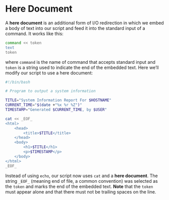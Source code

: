 # Here Document

A **here document** is an additional form of I/O redirection in which we embed a body of text into our script and feed it into the standard input of a command. It works like this:

```bash
command << token
text
token
```

where `command` is the name of command that accepts standard input and `token` is a string used to indicate the end of the embedded text. Here we’ll modify our script to use a here document:

```bash
#!/bin/bash

# Program to output a system information

TITLE="System Information Report For $HOSTNAME"
CURRENT_TIME="$(date +"%x %r %Z")"
TIMESTAMP="Generated $CURRENT_TIME, by $USER"

cat << _EOF_
<html>
    <head>
        <title>$TITLE</title>
    </head>
    <body>
        <h1>$TITLE</h1>
        <p>$TIMESTAMP</p>
    </body>
</html>
_EOF_

```

Instead of using `echo`, our script now uses `cat` and a **here document**. The string `_EOF_` (meaning end of file, a common convention) was selected as the `token` and marks the end of the embedded text. **Note** that the `token` must appear alone and that there must not be trailing spaces on the line.


